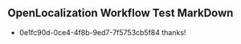 ## OpenLocalization Workflow Test MarkDown
* 0e1fc90d-0ce4-4f8b-9ed7-7f5753cb5f84 thanks!

<!--HONumber=Aug16_HO5-->


